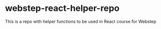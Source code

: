# webstep-react-helper-repo
This is a repo with helper functions to be used in React course for Webstep
